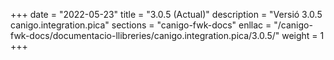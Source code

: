 +++
date        = "2022-05-23"
title       = "3.0.5 (Actual)"
description = "Versió 3.0.5 canigo.integration.pica"
sections    = "canigo-fwk-docs"
enllac		= "/canigo-fwk-docs/documentacio-llibreries/canigo.integration.pica/3.0.5/"
weight		= 1
+++
